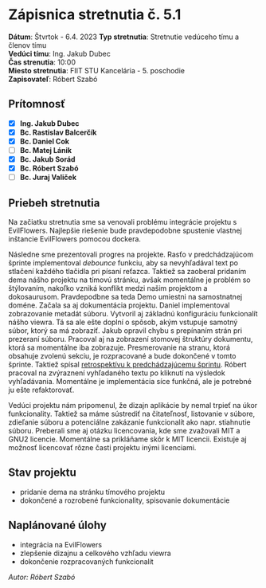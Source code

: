 # Zápisnica stretnutia č. 5.1

**Dátum**: Štvrtok - 6.4. 2023
**Typ stretnutia**: Stretnutie vedúceho tímu a členov tímu  
**Vedúci tímu**: Ing. Jakub Dubec  
**Čas strenutia**: 10:00  
**Miesto stretnutia**: FIIT STU Kancelária - 5. poschodie  
**Zapisovateľ**: Róbert Szabó

## Prítomnosť

- [x] **Ing. Jakub Dubec**
- [x] **Bc. Rastislav Balcerčík**
- [x] **Bc. Daniel Cok**
- [ ] **Bc. Matej Lánik**
- [x] **Bc. Jakub Sorád**
- [x] **Bc. Róbert Szabó**
- [ ] **Bc. Juraj Valiček**

## Priebeh stretnutia

Na začiatku stretnutia sme sa venovali problému integrácie projektu s EvilFlowers. Najlepšie riešenie bude pravdepodobne spustenie vlastnej inštancie EvilFlowers pomocou dockera.

Následne sme prezentovali progres na projekte. Rasťo v predchádzajúcom šprinte implementoval _debounce_ funkciu, aby sa nevyhľadával text po stlačení každého tlačidla pri písaní reťazca. Taktiež sa zaoberal pridaním dema nášho projektu na tímovú stránku, avšak momentálne je problém so štýlovaním, nakoľko vzniká konflikt medzi našim projektom a dokosaurusom. Pravdepodbne sa teda Demo umiestni na samostnatnej doméne. Začala sa aj dokumentácia projektu. Daniel implementoval zobrazovanie metadát súboru. Vytvoril aj základnú konfiguráciu funkcionalít nášho viewra. Tá sa ale ešte doplní o spôsob, akým vstupuje samotný súbor, ktorý sa má zobraziť. Jakub opravil chybu s prepínaním strán pri prezeraní súboru. Pracoval aj na zobrazení stomovej štruktúry dokumentu, ktorá sa momentálne iba zobrazuje. Presmerovanie na stranu, ktorá obsahuje zvolenú sekciu, je rozpracované a bude dokončené v tomto šprinte. Taktiež spísal [retrospektívu k predchádzajúcemu šprintu](../../retrospective/sprint7.md). Róbert pracoval na zvýraznení vyhľadaného textu po kliknutí na výsledok vyhľadávania. Momentálne je implementácia síce funkčná, ale je potrebné ju ešte refaktorovať.

Vedúci projektu nám pripomenul, že dizajn aplikácie by nemal trpieť na úkor funkcionality. Taktiež sa máme sústrediť na čitateľnosť, listovanie v súbore, zdieľanie súboru a potenciálne zakázanie funkcionalít ako napr. stiahnutie súboru. Preberali sme aj otázku licencovania, kde sme zvažovali MIT a GNU2 licencie. Momentálne sa prikláňame skôr k MIT licencii. Existuje aj možnosť licencovať rôzne časti projektu inými licenciami.

## Stav projektu

- pridanie dema na stránku tímového projektu
- dokončené a rozrobené funkcionality, spisovanie dokumentácie

## Naplánované úlohy

- integrácia na EvilFlowers
- zlepšenie dizajnu a celkového vzhľadu viewra
- dokončenie rozpracovaných funkcionalít

_Autor: Róbert Szabó_
